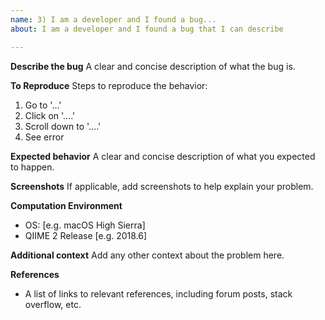 ```yaml
---
name: 3) I am a developer and I found a bug...
about: I am a developer and I found a bug that I can describe

---
```


**Describe the bug**
A clear and concise description of what the bug is.

**To Reproduce**
Steps to reproduce the behavior:
1. Go to '...'
2. Click on '....'
3. Scroll down to '....'
4. See error

**Expected behavior**
A clear and concise description of what you expected to happen.

**Screenshots**
If applicable, add screenshots to help explain your problem.

**Computation Environment**
- OS: [e.g. macOS High Sierra]
- QIIME 2 Release [e.g. 2018.6]

**Additional context**
Add any other context about the problem here.

**References**
- A list of links to relevant references, including forum posts, stack overflow, etc.
